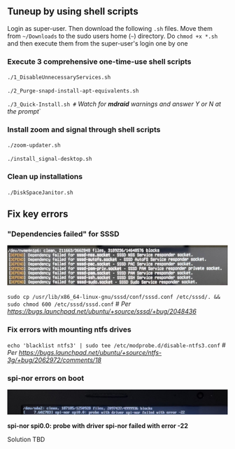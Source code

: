 ## Tuneup by using shell scripts

Login as super-user. Then download the following `.sh` files. Move them from `~/Downloads` to the sudo users home (`~`) directory. Do `chmod +x *.sh` and then execute them from the super-user's login one by one

### Execute 3 comprehensive one-time-use shell scripts

`./1_DisableUnnecessaryServices.sh`

`./2_Purge-snapd-install-apt-equivalents.sh`

`./3_Quick-Install.sh #` *Watch for **mdraid** warnings and answer Y or N at the prompt*`

### Install zoom and signal through shell scripts

`./zoom-updater.sh`

`./install_signal-desktop.sh`

### Clean up installations

`./DiskSpaceJanitor.sh`


## Fix key errors

### "Dependencies failed" for SSSD

![Alt text](sssd%20dependency%20failed.jpg "sssd dependency failed")

`sudo cp /usr/lib/x86_64-linux-gnu/sssd/conf/sssd.conf /etc/sssd/. && sudo chmod 600 /etc/sssd/sssd.conf` # *Per https://bugs.launchpad.net/ubuntu/+source/sssd/+bug/2048436*

### Fix errors with mounting ntfs drives

`echo 'blacklist ntfs3' | sudo tee /etc/modprobe.d/disable-ntfs3.conf` # *Per https://bugs.launchpad.net/ubuntu/+source/ntfs-3g/+bug/2062972/comments/18*

### spi-nor errors on boot

![Alt text](spi-nor%20failed.jpg "spi-nor failed")

**spi-nor spi0.0: probe with driver spi-nor failed with error -22**

Solution TBD
